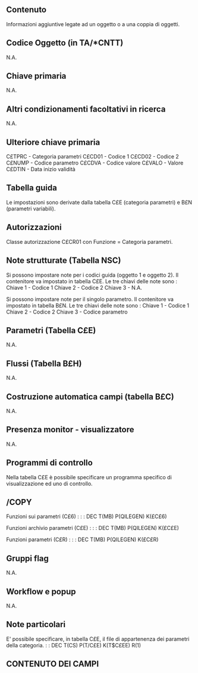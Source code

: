 ## Contenuto
Informazioni aggiuntive legate ad un oggetto o a una coppia di oggetti.

## Codice Oggetto (in TA/*CNTT)
N.A.

## Chiave primaria
N.A.

## Altri condizionamenti facoltativi in ricerca
N.A.

## Ulteriore chiave primaria
C£TPRC - Categoria parametri
C£CD01 - Codice 1
C£CD02 - Codice 2
C£NUMP - Codice parametro
C£CDVA - Codice valore
C£VALO - Valore
C£DTIN - Data inizio validità

## Tabella guida
Le impostazioni sono derivate dalla tabella C£E (categoria parametri) e B£N (parametri variabili).

## Autorizzazioni
Classe autorizzazione C£CR01 con Funzione = Categoria parametri.

## Note strutturate (Tabella NSC)
Si possono impostare note per i codici guida (oggetto 1 e oggetto 2).
Il contenitore va impostato in tabella C£E.
Le tre chiavi delle note sono : 
Chiave 1 - Codice 1
Chiave 2 - Codice 2
Chiave 3 - N.A.

Si possono impostare note per il singolo parametro.
Il contenitore va impostato in tabella B£N.
Le tre chiavi delle note sono : 
Chiave 1 - Codice 1
Chiave 2 - Codice 2
Chiave 3 - Codice parametro

## Parametri (Tabella C£E)
N.A.

## Flussi (Tabella B£H)
N.A.

## Costruzione automatica campi (tabella B£C)
N.A.

## Presenza monitor - visualizzatore
N.A.

## Programmi di controllo
Nella tabella C£E è possibile specificare un programma specifico di visualizzazione ed uno di controllo.

## /COPY
Funzioni sui parametri (C£6) : 
 :  : DEC T(MB) P(QILEGEN) K(£C£6)

Funzioni archivio parametri (C£E) : 
 :  : DEC T(MB) P(QILEGEN) K(£C£E)

Funzioni parametri (C£R) : 
 :  : DEC T(MB) P(QILEGEN) K(£C£R)

## Gruppi flag
N.A.

## Workflow e popup
N.A.

## Note particolari
E' possibile specificare, in tabella C£E, il file di appartenenza dei parametri della categoria.
 :  : DEC T(CS) P(T/C£E) K(T$C£EE) R(1)

## CONTENUTO DEI CAMPI
